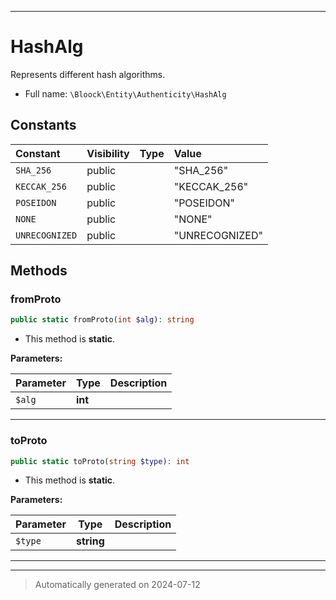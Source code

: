 ***

# HashAlg

Represents different hash algorithms.



* Full name: `\Bloock\Entity\Authenticity\HashAlg`


## Constants

| Constant | Visibility | Type | Value |
|:---------|:-----------|:-----|:------|
|`SHA_256`|public| |&quot;SHA_256&quot;|
|`KECCAK_256`|public| |&quot;KECCAK_256&quot;|
|`POSEIDON`|public| |&quot;POSEIDON&quot;|
|`NONE`|public| |&quot;NONE&quot;|
|`UNRECOGNIZED`|public| |&quot;UNRECOGNIZED&quot;|


## Methods


### fromProto



```php
public static fromProto(int $alg): string
```



* This method is **static**.




**Parameters:**

| Parameter | Type | Description |
|-----------|------|-------------|
| `$alg` | **int** |  |





***

### toProto



```php
public static toProto(string $type): int
```



* This method is **static**.




**Parameters:**

| Parameter | Type | Description |
|-----------|------|-------------|
| `$type` | **string** |  |





***


***
> Automatically generated on 2024-07-12
